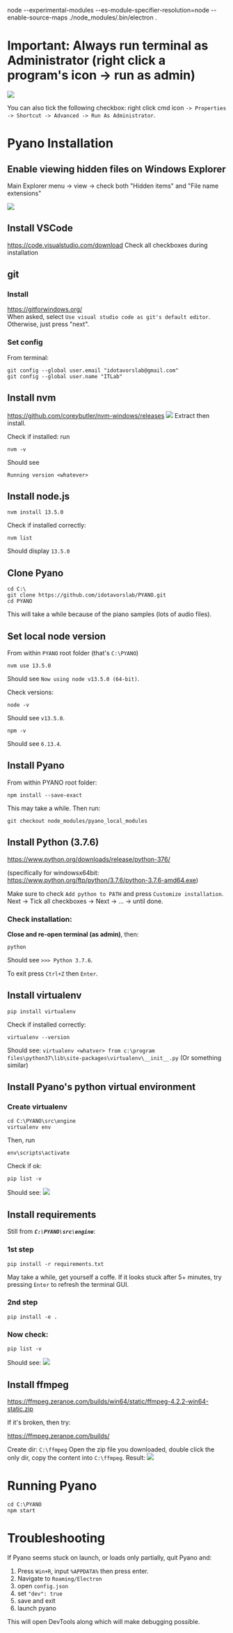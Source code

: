 node --experimental-modules --es-module-specifier-resolution=node --enable-source-maps ./node_modules/.bin/electron .

# Important: Always run terminal as Administrator (right click a program's icon -> run as admin)
![](./admin.jpg)

You can also tick the following checkbox: right click cmd icon `-> Properties -> Shortcut -> Advanced -> Run As Administrator`.
# Pyano Installation

## Enable viewing hidden files on Windows Explorer
Main Explorer menu -> view -> check both "Hidden items" and "File name extensions"

![](./explorer.jpg)
## Install VSCode
https://code.visualstudio.com/download
Check all checkboxes during installation

## git
### Install
https://gitforwindows.org/    
When asked, select `Use visual studio code as git's default editor`.
Otherwise, just press "next".

### Set config
From terminal:
    
    git config --global user.email "idotavorslab@gmail.com"
    git config --global user.name "ITLab"
    
## Install nvm
https://github.com/coreybutler/nvm-windows/releases
![](./nvm.jpg)
Extract then install.

Check if installed: run
    
    nvm -v

Should see 

    Running version <whatever>


## Install node.js

    nvm install 13.5.0
Check if installed correctly:
    
    nvm list    
Should display `13.5.0`

## Clone Pyano
    cd C:\
    git clone https://github.com/idotavorslab/PYANO.git
    cd PYANO
This will take a while because of the piano samples (lots of audio files).

## Set local node version
From within `PYANO` root folder (that's `C:\PYANO`)
    
    nvm use 13.5.0
Should see `Now using node v13.5.0 (64-bit)`.

Check versions:

    node -v
Should see `v13.5.0`.

    npm -v
Should see `6.13.4`.

## Install Pyano
From within PYANO root folder:

    npm install --save-exact
This may take a while. Then run:

    git checkout node_modules/pyano_local_modules

## Install Python (3.7.6)
https://www.python.org/downloads/release/python-376/

(specifically for windowsx64bit: https://www.python.org/ftp/python/3.7.6/python-3.7.6-amd64.exe)

Make sure to check `Add python to PATH` and press `Customize installation`. Next -> Tick all checkboxes -> Next -> ... -> until done.

### Check installation:
**Close and re-open terminal (as admin)**, then:
    
    python
Should see `>>> Python 3.7.6`. 

To exit press `Ctrl+Z` then `Enter`.

## Install virtualenv
    pip install virtualenv
Check if installed correctly:
    
    virtualenv --version
Should see: `virtualenv <whatver> from c:\program files\python37\lib\site-packages\virtualenv\__init__.py`
(Or something similar)

## Install Pyano's python virtual environment
### Create virtualenv
    cd C:\PYANO\src\engine
    virtualenv env
Then, run

    env\scripts\activate
Check if ok:

    pip list -v
Should see:
![](./pip.jpg)

## Install requirements
Still from ***`C:\PYANO\src\engine`***:
### 1st step
    pip install -r requirements.txt
May take a while, get yourself a coffe. If it looks stuck after 5+ minutes, try pressing `Enter` to refresh the terminal GUI.

### 2nd step
    pip install -e .
   
### Now check:
    pip list -v
Should see:
![](./pip2.jpg)

## Install ffmpeg
https://ffmpeg.zeranoe.com/builds/win64/static/ffmpeg-4.2.2-win64-static.zip

If it's broken, then try:

https://ffmpeg.zeranoe.com/builds/

Create dir: `C:\ffmpeg`
Open the zip file you downloaded, double click the only dir, copy the content into `C:\ffmpeg`. 
Result:
![](./ffmpeg.jpg)

# Running Pyano
    cd C:\PYANO
	npm start

# Troubleshooting
If Pyano seems stuck on launch, or loads only partially, quit Pyano and:
1. Press `Win+R`, input `%APPDATA%` then press enter.
2. Navigate to `Roaming/Electron`
3. open `config.json`
4. set `"dev": true`
5. save and exit
6. launch pyano

This will open DevTools along which will make debugging possible.
